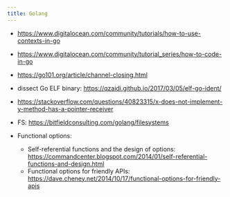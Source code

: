 ```yaml
---
title: Golang
---
```


- https://www.digitalocean.com/community/tutorials/how-to-use-contexts-in-go
- https://www.digitalocean.com/community/tutorial_series/how-to-code-in-go
- https://go101.org/article/channel-closing.html
- dissect Go ELF binary: https://qzaidi.github.io/2017/03/05/elf-go-ident/
- https://stackoverflow.com/questions/40823315/x-does-not-implement-y-method-has-a-pointer-receiver
- FS: https://bitfieldconsulting.com/golang/filesystems

- Functional options:
  - Self-referential functions and the design of options: https://commandcenter.blogspot.com/2014/01/self-referential-functions-and-design.html
  - Functional options for friendly APIs: https://dave.cheney.net/2014/10/17/functional-options-for-friendly-apis
